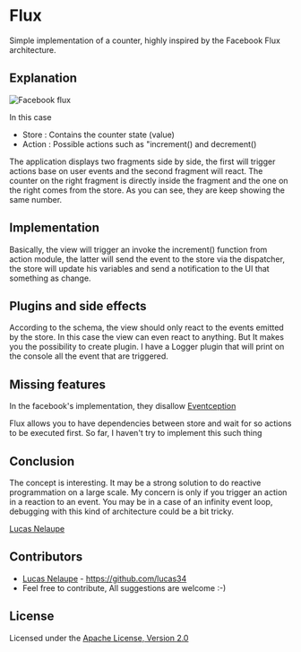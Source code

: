 # Flux

Simple implementation of a counter, highly inspired by the Facebook Flux architecture.

## Explanation

![Facebook flux](https://facebook.github.io/flux/img/flux-simple-f8-diagram-1300w.png)

In this case
* Store : Contains the counter state (value)
* Action : Possible actions such as "increment() and decrement()

The application displays two fragments side by side, the first will trigger actions base on user events and the second fragment will react. The counter on the right fragment is directly inside the fragment and the one on the right comes from the store. As you can see, they are keep showing the same number.

## Implementation
Basically, the view will trigger an invoke the increment() function from action module, the latter will send the event to the store via the dispatcher, the store will update his variables and send a notification to the UI that something as change.

## Plugins and side effects
According to the schema, the view should only react to the events emitted by the store. In this case the view can even react to anything. But It makes you the possibility to create plugin. I have a Logger plugin that will print on the console all the event that are triggered.

## Missing features

In the facebook's implementation, they disallow [Eventception](https://github.com/facebook/flux/blob/ac1e4970c2a85d5030b65696461c271ba981a2a6/src/Dispatcher.js#L184)

Flux allows you to have dependencies between store and wait for so actions to be executed first. So far, I haven't try to implement this such thing

## Conclusion
The concept is interesting. It may be a strong solution to do reactive programmation on a large scale. My concern is only if you trigger an action in a reaction to an event. You may be in a case of an infinity event loop, debugging with this kind of architecture could be a bit tricky.

[Lucas Nelaupe](https://github.com/ReactiveX/RxJava)


## Contributors

* [Lucas Nelaupe](http://www.lucas-nelaupe.fr/) - <https://github.com/lucas34>
* Feel free to contribute, All suggestions are welcome :-)

## License

Licensed under the [Apache License, Version 2.0](http://www.apache.org/licenses/LICENSE-2.0.html)
